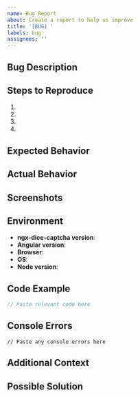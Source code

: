 ```yaml
---
name: Bug Report
about: Create a report to help us improve
title: '[BUG] '
labels: bug
assignees: ''
---
```


## Bug Description

<!-- A clear and concise description of what the bug is -->

## Steps to Reproduce

1.
2.
3.
4.

## Expected Behavior

<!-- What you expected to happen -->

## Actual Behavior

<!-- What actually happened -->

## Screenshots

<!-- If applicable, add screenshots to help explain your problem -->

## Environment

- **ngx-dice-captcha version**:
- **Angular version**:
- **Browser**:
- **OS**:
- **Node version**:

## Code Example

```typescript
// Paste relevant code here
```

## Console Errors

```
// Paste any console errors here
```

## Additional Context

<!-- Add any other context about the problem here -->

## Possible Solution

<!-- Optional: suggest a fix or reason for the bug -->
